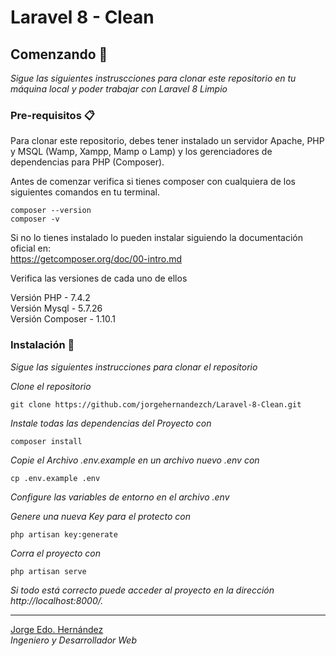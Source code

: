 # Laravel 8 - Clean

## Comenzando 🚀

_Sigue las siguientes instruscciones para clonar este repositorio en tu máquina local y poder trabajar con Laravel 8 Limpio_

### Pre-requisitos 📋

Para clonar este repositorio, debes tener instalado un servidor Apache, PHP y MSQL (Wamp, Xampp, Mamp o Lamp) y los gerenciadores de dependencias para PHP (Composer).

Antes de comenzar verifica si tienes composer con cualquiera de los siguientes comandos en tu terminal.
```
composer --version 
composer -v
```
Si no lo tienes instalado lo pueden instalar siguiendo la documentación oficial en:  
https://getcomposer.org/doc/00-intro.md


Verifica las versiones de cada uno de ellos

Versión PHP - 7.4.2  
Versión Mysql - 5.7.26  
Versión Composer - 1.10.1  

### Instalación 🔧

_Sigue las siguientes instrucciones para clonar el repositorio_

_Clone el repositorio_

```
git clone https://github.com/jorgehernandezch/Laravel-8-Clean.git
```

_Instale todas las dependencias del Proyecto con_

```
composer install
```

_Copie el Archivo .env.example en un archivo nuevo .env con_

```
cp .env.example .env
```
_Configure las  variables de entorno en el archivo .env_

_Genere una nueva Key para el protecto con_

```
php artisan key:generate
```

_Corra el proyecto con_

```
php artisan serve
```

_Si todo está correcto puede acceder al proyecto en la dirección http://localhost:8000/._

---
[Jorge Edo. Hernández](https://github.com/jorgehernandezch)  
_Ingeniero y Desarrollador Web_
